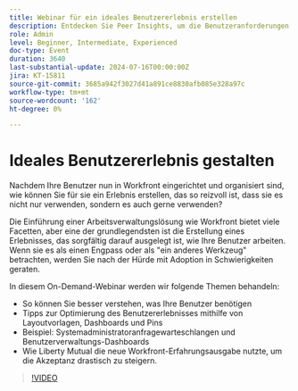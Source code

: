 ```yaml
---
title: Webinar für ein ideales Benutzererlebnis erstellen
description: Entdecken Sie Peer Insights, um die Benutzeranforderungen zu verstehen, Erlebnisse mit Vorlagen und Dashboards zu optimieren, Anforderungen zu verwalten und aus dem Workfront-Erfolg von Liberty Mutual zu lernen.
role: Admin
level: Beginner, Intermediate, Experienced
doc-type: Event
duration: 3640
last-substantial-update: 2024-07-16T00:00:00Z
jira: KT-15811
source-git-commit: 3685a942f3027d41a891ce8830afb085e328a97c
workflow-type: tm+mt
source-wordcount: '162'
ht-degree: 0%

---
```



# Ideales Benutzererlebnis gestalten

Nachdem Ihre Benutzer nun in Workfront eingerichtet und organisiert sind, wie können Sie für sie ein Erlebnis erstellen, das so reizvoll ist, dass sie es nicht nur verwenden, sondern es auch gerne verwenden?

Die Einführung einer Arbeitsverwaltungslösung wie Workfront bietet viele Facetten, aber eine der grundlegendsten ist die Erstellung eines Erlebnisses, das sorgfältig darauf ausgelegt ist, wie Ihre Benutzer arbeiten. Wenn sie es als einen Engpass oder als &quot;ein anderes Werkzeug&quot; betrachten, werden Sie nach der Hürde mit Adoption in Schwierigkeiten geraten.

In diesem On-Demand-Webinar werden wir folgende Themen behandeln:

* So können Sie besser verstehen, was Ihre Benutzer benötigen
* Tipps zur Optimierung des Benutzererlebnisses mithilfe von Layoutvorlagen, Dashboards und Pins
* Beispiel: Systemadministratoranfragewarteschlangen und Benutzerverwaltungs-Dashboards
* Wie Liberty Mutual die neue Workfront-Erfahrungsausgabe nutzte, um die Akzeptanz drastisch zu steigern.

>[!VIDEO](https://video.tv.adobe.com/v/3431005/?learn=on)
